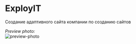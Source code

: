 # ExployIT
Создание адаптивного сайта компании по созданию сайтов

*Preview photo:* <br> ![preview-photo](https://user-images.githubusercontent.com/90089376/152644456-6b77d5e7-11a5-4135-a66a-e9ed39c2b796.png)
